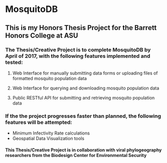 # MosquitoDB

## This is my Honors Thesis Project for the Barrett Honors College at ASU

### The Thesis/Creative Project is to complete MosquitoDB by April of 2017, with the following features implemented and tested:
1) Web Interface for manually submitting data forms or uploading files of formatted mosquito population data 

2) Web Interface for querying and downloading mosquito population data 

3) Public RESTful API for submitting and retrieving mosquito population data 

### If the the project progresses faster than planned, the following features will be attempted:
* Minimum Infectivity Rate calculations 
* Geospatial Data Visualization tools 

#### This Thesis/Creative Project is in collaboration with viral phylogeography researchers from the Biodesign Center for Environmental Security
